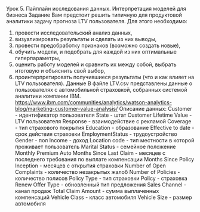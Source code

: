 Урок 5. Пайплайн исследования данных. Интерпретация моделей для бизнеса
Задание
Вам предстоит решить типичную для продуктовой аналитики задачу прогноза LTV пользователя. Для этого необходимо:
1) провести исследовательский анализ данных,
2) визуализировать результаты и сделать из них выводы,
3) провести предобработку признаков (возможно создать новые),
4) обучить модели, и подобрать для каждой из них оптимальные гиперпараметры,
5) оценить работу моделей и сравнить их между собой, выбрать итоговую и объяснить свой выбор,
6) проинтерпретировать получившиеся результаты (что и как влияет на LTV пользователя).
Данные
В файле LTV.csv представлены данные о пользователях с автомобильной страховкой, собранных системой аналитики компании IBM. https://www.ibm.com/communities/analytics/watson-analytics-blog/marketing-customer-value-analysis/
Описание данных:
Customer - идентификатор пользователя
State - штат
Customer Lifetime Value - LTV пользователя
Response - взаимодействие с рекламой
Coverage - тип страхового покрытия
Education - образование
Effective to date - срок действия страховки
EmploymentStatus - трудоустройство
Gender - пол
Income - доход
Location code - тип местности в которой проживает пользователь
Marital Status - семейное положение
Monthly Premium Auto
Months Since Last Claim - месяцев с последнего требования по выплате компенсации
Months Since Policy Inception - месяцев с открытия страховки
Number of Open Complaints - количество незакрытых жалоб
Number of Policies - количество полисов
Policy Type - тип страховки
Policy - страховка
Renew Offer Type - обновленный тип предложения
Sales Channel - канал продаж
Total Claim Amount - сумма выплаченных компенсаций
Vehicle Class - класс автомобиля
Vehicle Size - размер автомобиля
